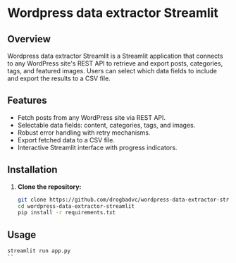 # Wordpress data extractor Streamlit

## Overview

Wordpress data extractor Streamlit is a Streamlit application that connects to any WordPress site's REST API to retrieve and export posts, categories, tags, and featured images. Users can select which data fields to include and export the results to a CSV file.

## Features

- Fetch posts from any WordPress site via REST API.
- Selectable data fields: content, categories, tags, and images.
- Robust error handling with retry mechanisms.
- Export fetched data to a CSV file.
- Interactive Streamlit interface with progress indicators.

## Installation

1. **Clone the repository:**

   ```bash
   git clone https://github.com/drogbadvc/wordpress-data-extractor-streamlit.git
   cd wordpress-data-extractor-streamlit
   pip install -r requirements.txt
    ```
   
## Usage

```bash
streamlit run app.py
``
